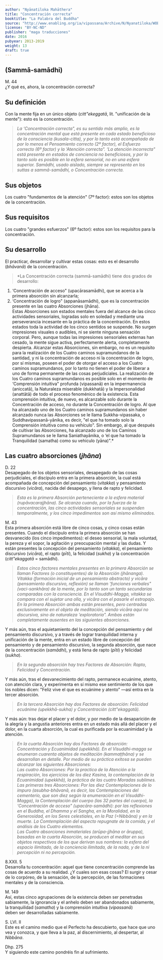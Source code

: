 ```yaml
---
author: "Nyānatiloka Mahāthera"
title: "Concentración correcta"
booktitle: "La Palabra del Buddha"
source: "http://www.enabling.org/ia/vipassana/Archive/N/Nyanatiloka/WOB/index.html"
license: "BY-NC-ND"
publisher: "maga traducciones"
date: 2016
pubyear: 2013-2019 
weight: 13
draft: true
---
```


## (Sammā-samādhi)  

M. 44  
¿Y qué es, ahora, la concentración correcta?  

## Su definición  

Con la mente fija en un único objeto (*citt"ekeggatā*, lit. "unificación de la mente"): esto es la concentración.  

> *La ‘Concentración correcta", es su sentido más amplio, es la concentración mental que está presente en cada estado beneficioso de la consciencia (kusala-citta), y por lo tanto está acompañada de por lo menos el Pensamiento correcto (2º factor), el Esfuerzo correcto (6º factor) y la ‘Atención correcta". ‘La atención incorrecta" está presente en estados de conciencia no beneficiosos, y por lo tanto solo es posible en la esfera sensorial, no en una esfera superior. Samādhi, usado aislado, siempre se representa en los suttas a sammā-samādhi, o Concentración correcta.*
 
## Sus objetos  

Los cuatro "fundamentos de la atención" (7º factor): estos son los objetos de la concentración.  

## Sus requisitos  

Los cuatro "grandes esfuerzos" (6º factor): estos son los requisitos para la concentración.  

## Su desarrollo  

El practicar, desarrollar y cultivar estas cosas: esto es el desarrollo (*bhāvanā*) de la concentración.  

> *La Concentración correcta (sammā-samādhi) tiene dos grados de desarrollo:  
1. ‘Concentración de acceso" (upacārasamādhi), que se acerca a la primera absorción sin alcanzarla;  
2. ‘Concentración de logro" (appanāsamādhi), que es la concentración presente en las cuatro Absorciones (jhāna).  
Estas Absorciones son estados mentales fuera del alcance de las cinco actividades sensoriales, logradas solo en soledad y mediante una perseverancia incesante en la práctica de la concentración. En estos estados toda la actividad de los cinco sentidos se suspende. No surgen impresiones visuales o audibles, ni se siente ninguna sensación corporal. Pero, aunque todas las impresiones sensoriales externas han cesado, la mente sigue activa, perfectamente alerta, completamente despierta.
Alcanzar estas Absorciones, sin embargo, no es un requisito para la realización de los Cuatro caminos supramundanos de la santidad, y ni la concentración de acceso ni la concentración de logro, por sí mismas, poseen el poder de otorgar el acceso a los Cuatro caminos supramundanos, por lo tanto no tienen el poder de liberar a uno de forma permanente de las cosas perjudiciales. La realización de los Cuatro caminos supramundanos es posible solo en el momento de ‘Comprensión intuitiva" profunda (vipassanā) en la impermanencia (aniccatā), la Naturaleza miserable (dukkhatā) y la Impersonalidad (anattātā) de todo el proceso fenoménico de la existencia. Esta comprensión intuitiva, de nuevo, es alcanzable solo durante la Concentración de acceso, no durante la Concentración de logro.
Al que ha alcanzado uno de los Cuatro caminos supramundanos sin haber alcanzado nunca las Absorciones se le llama Sukkha-vipassaka, o Suddhavipassanā-yānika, es decir, "el que ha tomado solo la Comprensión intuitiva como su vehículo". Sin embargo, al que después de cultivar las Absorciones, ha alcanzado uno de los Caminos Supramundanos se le llama Saniathayānika, o ‘el que ha tomado la Tranquilidad (samatha) como su vehiculo (yāna)".*
 
## Las cuatro absorciones (*jhāna*)  

D. 22  
Desapegado de los objetos sensoriales, desapegado de las cosas  perjudiciales, el discípulo entra en la primera absorción, la cual está acompañada de concepción del pensamiento (*vitakka*) y pensamiento   discursivo (*vicāra*), nacida del desapego, y llena de rapto y felicidad.  

> *Esta es la primera Absorción perteneciente a la esfera material (rupāvacarajjhāna). Se alcanza cuando, por la fuerza de la   
concentración, las cinco actividades sensoriales se suspenden temporalmente, y los cinco impedimentos son así mismo eliminados.*  

M. 43  
Esta primera absorción está libre de cinco cosas, y cinco cosas están  presentes. Cuando el discípulo entra la primera absorción se han desvanecido (los cinco impedimentos): el deseo sensorial, la mala voluntad, la pereza y el sopor, la agitación y preocupación mental y las dudas. Y están presentes la concepción del pensamiento (*vitakka*), el pensamiento discursivo (*vicāra*), el rapto (*pīti*), la felicidad (*sukha*) y la concentración (*citt"ekaggatā* = samādhi).  

> *Estos cinco factores mentales presentes en la primera Absorción se llaman Factores (o constituyentes) de la Absorción (jhānanga). Vitakka (formación inicial de un pensamiento abstracto) y vicāra (pensamiento discursivo, reflexión) se llaman ‘funciones verbales" (vaci-sankhāra) de la mente, por lo tanto son un tanto secundarias comparadas con la consciencia.
En el Visuddhi-Magga, vitakka se compara con el sujetar una olla, y vicāra con el pasarle el estropajo. En la primera Absorción ambas están presentes, pero centradas exclusivamente en el objeto de meditación, siendo vicāra aquí no discursiva, sino de naturaleza ‘exploratoria". Ambas están completamente ausentes en las siguientes absorciones.*  

Y más aún, tras el aquietamiento del la concepción del pensamiento y del pensamiento discursivo, y a través de lograr tranquilidad interna y unificación de la mente, entra en un estado libre de concepción del pensamiento y de pensamiento discursivo, la segunda absorción, que nace de la concentración (*samādhi*), y está llena de rapto (*pīti*) y felicidad (*sukha*).

> *En la segunda absorción hay tres Factores de Absorción: Rapto, Felicidad y Concentración.*  

Y más aún, tras el desvanecimiento del rapto, permanece ecuánime, atento, con atención clara, y experimenta en sí mismo ese sentimiento de los que los nobles dicen: "Feliz vive el que es ecuánime y atento" —así entra en la tercer absorción.  

> *En la tercera Absorción hay dos Factores de absorción: Felicidad ecuánime (upekkhā-sukha) y Concentración (citt"ekaggatā).*  

Y más aún: tras dejar el placer y el dolor, y por medio de la desaparición de la alegría y la angustia anteriores entra en un estado más allá del placer y el dolor, en la cuarta absorción, la cual es purificada por la ecuanimidad y la atención.  

> *En la cuarta Absorción hay dos Factores de absorción: Concentración y Ecuanimidad (upekkhā).
En el Visuddhi-magga se enumeran cuarenta objetos de meditación (kammaṭṭhāna) y se desarrollan en detalle. Por medio de su práctica exitosa se pueden alcanzar las siguientes Absorciones:  
Las cuatro Absorciones: Por la practica de la Atención a la respiración, los ejercicios de los diez Kasina, la contemplación de la Ecuanimidad (upekkhā), la práctica de las cuatro Moradas sublimes.  
Las primeras tres Absorciones: Por las diez Contemplaciones de lo impuro (asubha-bhāvanā, es decir, las Contemplaciones del cementerio, que son diez según la enumeración en el Visuddhi-Magga), la Contemplación del cuerpo (las 32 partes del cuerpo), la ‘Concentración de acceso" (upacāra-samādhi): por las reflexiones en el Buddha, el Dhamma y el Sangha, en la Moralidad, en la Generosidad, en los Seres celestiales, en la Paz (=Nibbāna) y en la muerte. La Comtemplación del aspecto repugnate de la comida, y el análisis de los Cuatro elementos.  
Las Cuatro absorciones inmateriales (arūpa-jjhāna or āruppa), basadas en la cuarta Absorción, se producen al meditar en sus objetos respectivos de los que derivan sus nombres: la esfera del espacio ilimitado, de la conciencia ilimitada, de la nada, y de la ni percepción ni no percepción.*  

8.XXII. 5  
Desarrolla tu concentración: aquel que tiene concentración comprende las cosas de acuerdo a su realidad. ¿Y cuales son esas cosas? El surgir y cesar de lo corpóreo, de la sensación, de la percepción, de las formaciones mentales y de la consciencia.  

M. 149  
Así, estas cinco agrupaciones de la existencia deben ser penetradas   
sabiamente, la ignorancia y el anhelo deben ser abandonados sabiamente, la tranquilidad (*samatha*) y la comprensión intuitiva (*vipassanā*)   
deben ser desarrolladas sabiamente.  

S. LVI. II  
Este es el camino medio que el Perfecto ha descubierto, que hace que  uno vea y conozca, y que lleva a la paz, al discernimiento, al despertar, al *Nibbāna*.  

Dhp. 275  
Y siguiendo este camino pondréis fin al sufrimiento.
